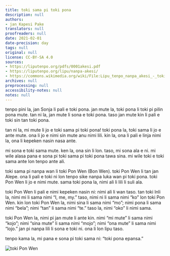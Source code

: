 ```yaml
---
title: toki sama pi toki pona
description: null
authors:
- jan Kapesi Pake
translators: null
proofreaders: null
date: 2021-02-01
date-precision: day
tags: null
original: null
license: CC-BY-SA 4.0
sources:
- https://liputenpo.org/pdfs/0001akesi.pdf
- https://liputenpo.org/lipu/nanpa-akesi/
- https://commons.wikimedia.org/wiki/File:Lipu_tenpo_nanpa_akesi_-_toki_Pon_Wen.svg
archives: null
preprocessing: null
accessibility-notes: null
notes: null
---
```


tenpo pini la, jan Sonja li pali e toki pona. jan mute la, toki pona li toki pi pilin pona mute. tan ni la, jan mute li sona e toki pona. taso jan mute kin li pali e toki sin tan toki pona.

tan ni la, mi mute li jo e toki sama pi toki pona! toki pona la, toki sama li jo e ante mute. ona li jo e nimi sin mute anu nimi lili. kin la, ona li pali e linja nimi la, ona li kepeken nasin nasa ante.

mi sona e toki sama mute. ken la, ona sin li lon. taso, mi sona ala e ni. mi wile alasa pana e sona pi toki sama pi toki pona tawa sina. mi wile toki e toki sama ante lon tenpo ante ali.

toki sama pi nanpa wan li toki Pon Wen (Bon Wen). toki Pon Wen li tan jan Alepe. ona li pali e toki ni lon tenpo sike nanpa luka wan pi toki pona. toki Pon Wen li jo e nimi mute. sama toki pona la, nimi ali li lili li suli ala.

toki Pon Wen li pali e nimi kepeken nasin ni: nimi ali li wan taso. tan toki Inli la, nimi mi li sama nimi “I, me, my.” taso, nimi ni li sama nimi “ko” lon toki Pon Wen. kin lon toki Pon Wen la, nimi sina li sama nimi “mo”; nimi pona li sama nimi “bela”; nimi “tan” li sama nimi “te.” taso la, nimi “oko” li nimi sama.

toki Pon Wen la, nimi pi jan mute li ante kin. nimi “mi mute” li sama nimi “kojo”; nimi “sina mute” li sama nimi “mojo”; nimi “ona mute” li sama nimi “lojo.” jan pi nanpa lili li sona e toki ni. ona li lon lipu taso.

tenpo kama la, mi pana e sona pi toki sama ni: “toki pona epansa.”

![toki Pon Wen](https://upload.wikimedia.org/wikipedia/commons/a/a2/Lipu_tenpo_nanpa_akesi_-_toki_Pon_Wen.svg)